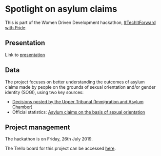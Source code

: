 # Spotlight on asylum claims

This is part of the Women Driven Development hackathon, [#TechItForward with Pride](https://womendrivendev.org/events). 

## Presentation

Link to [presentation](./Presentation.pdf)

## Data

The project focuses on better understanding the outcomes of asylum claims made by people on the grounds of sexual orientation and/or gender identity (SOGI), using two key sources: 

* [Decisions posted by the Upper Tribunal (Immigration and Asylum Chamber)](https://tribunalsdecisions.service.gov.uk/utiac)
* Official statistics: [Asylum claims on the basis of sexual orientation](https://www.gov.uk/government/publications/immigration-statistics-year-ending-september-2018/experimental-statistics-asylum-claims-on-the-basis-of-sexual-orientation)

## Project management

The hackathon is on Friday, 26th July 2019. 

The Trello board for this project can be accessed [here](https://trello.com/b/Ca7Ndvm6/asylum-claims). 
